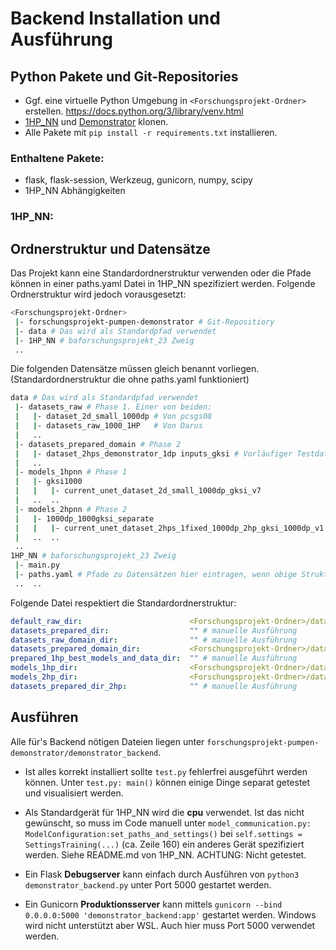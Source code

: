 # Backend Installation und Ausführung

## Python Pakete und Git-Repositories

- Ggf. eine virtuelle Python Umgebung in `<Forschungsprojekt-Ordner>` erstellen.
  https://docs.python.org/3/library/venv.html
- [1HP_NN](https://github.com/FabioTucciarone/1HP_NN/tree/baforschungsprojekt_23) und [Demonstrator](https://github.com/FabioTucciarone/forschungsprojekt-pumpen-demonstrator) klonen.
- Alle Pakete mit `pip install -r requirements.txt` installieren.

### Enthaltene Pakete:

- flask, flask-session, Werkzeug, gunicorn, numpy, scipy
- 1HP_NN Abhängigkeiten

### 1HP_NN:


## Ordnerstruktur und Datensätze

Das Projekt kann eine Standardordnerstruktur verwenden oder die Pfade können in einer paths.yaml Datei in 1HP_NN spezifiziert werden. Folgende Ordnerstruktur wird jedoch vorausgesetzt:

```bash
<Forschungsprojekt-Ordner>
 |- forschungsprojekt-pumpen-demonstrator # Git-Repositiory
 |- data # Das wird als Standardpfad verwendet
 |- 1HP_NN # baforschungsprojekt_23 Zweig
 ..
```

Die folgenden Datensätze müssen gleich benannt vorliegen.
(Standardordnerstruktur die ohne paths.yaml funktioniert)
```bash
data # Das wird als Standardpfad verwendet
 |- datasets_raw # Phase 1. Einer von beiden:
 |   |- dataset_2d_small_1000dp # Von pcsgs08
 |   |- datasets_raw_1000_1HP   # Von Darus
 |   ..
 |- datasets_prepared_domain # Phase 2
 |   |- dataset_2hps_demonstrator_1dp inputs_gksi # Vorläufiger Testdatensatz
 |   ..
 |- models_1hpnn # Phase 1
 |   |- gksi1000
 |   |   |- current_unet_dataset_2d_small_1000dp_gksi_v7
 |   ..  ..
 |- models_2hpnn # Phase 2
 |   |- 1000dp_1000gksi_separate
 |   |   |- current_unet_dataset_2hps_1fixed_1000dp_2hp_gksi_1000dp_v1
 |   ..  ..
 ..
1HP_NN # baforschungsprojekt_23 Zweig
 |- main.py 
 |- paths.yaml # Pfade zu Datensätzen hier eintragen, wenn obige Struktur nicht eingehalten!
 ..  ..
```
Folgende Datei respektiert die Standardordnerstruktur:

```yaml
default_raw_dir:                        <Forschungsprojekt-Ordner>/data/datasets_raw # Phase 1
datasets_prepared_dir:                  "" # manuelle Ausführung
datasets_raw_domain_dir:                "" # manuelle Ausführung
datasets_prepared_domain_dir:           <Forschungsprojekt-Ordner>/data/datasets_prepared_domain # Phase 2
prepared_1hp_best_models_and_data_dir:  "" # manuelle Ausführung
models_1hp_dir:                         <Forschungsprojekt-Ordner>/data/models_1hpnn # Phase 2
models_2hp_dir:                         <Forschungsprojekt-Ordner>/data/models_2hpnn # Phase 2
datasets_prepared_dir_2hp:              "" # manuelle Ausführung
```

## Ausführen
Alle für's Backend nötigen Dateien liegen unter `forschungsprojekt-pumpen-demonstrator/demonstrator_backend`.

- Ist alles korrekt installiert sollte `test.py` fehlerfrei ausgeführt werden können. Unter `test.py: main()` können einige Dinge separat getestet und visualisiert werden.

- Als Standardgerät für 1HP_NN wird die **cpu** verwendet. Ist das nicht gewünscht, so muss im Code manuell unter `model_communication.py: ModelConfiguration:set_paths_and_settings()` bei `self.settings = SettingsTraining(...)` (ca. Zeile 160) ein anderes Gerät spezifiziert werden. Siehe README.md von 1HP_NN. ACHTUNG: Nicht getestet.

- Ein Flask **Debugserver** kann einfach durch Ausführen von `python3 demonstrator_backend.py` unter Port 5000 gestartet werden.

- Ein Gunicorn **Produktionsserver** kann mittels `gunicorn --bind 0.0.0.0:5000 'demonstrator_backend:app'` gestartet werden. Windows wird nicht unterstützt aber WSL. Auch hier muss Port 5000 verwendet werden.